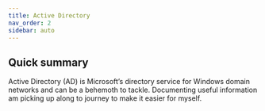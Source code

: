 ```yaml
---
title: Active Directory
nav_order: 2
sidebar: auto
---
```


## Quick summary
Active Directory (AD) is Microsoft’s directory service for Windows domain networks and can be a behemoth to tackle. Documenting useful information am picking up along to journey to make it easier for myself.
